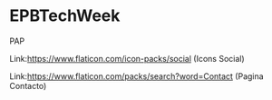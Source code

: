 # EPBTechWeek
PAP 

Link:https://www.flaticon.com/icon-packs/social (Icons Social)

Link:https://www.flaticon.com/packs/search?word=Contact (Pagina Contacto)
